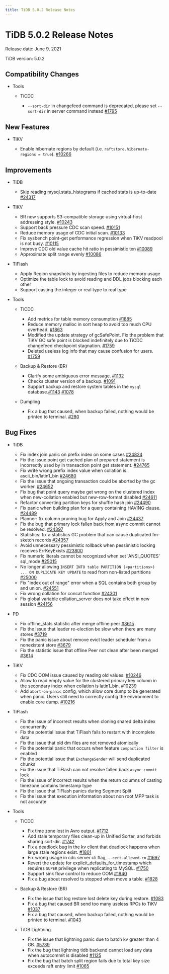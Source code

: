```yaml
---
title: TiDB 5.0.2 Release Notes
---
```


# TiDB 5.0.2 Release Notes

Release date: June 9, 2021

TiDB version: 5.0.2

## Compatibility Changes

+ Tools

    + TiCDC

        - `--sort-dir` in changefeed command is deprecated, please set `--sort-dir` in server command instead [#1795](https://github.com/pingcap/ticdc/pull/1795)

## New Features

+ TiKV

    - Enable hibernate regions by default (i.e. `raftstore.hibernate-regions = true`). [#10266](https://github.com/tikv/tikv/pull/10266)

## Improvements

+ TiDB

    - Skip reading mysql.stats_histograms if cached stats is up-to-date [#24317](https://github.com/pingcap/tidb/pull/24317)

+ TiKV

    - BR now supports S3-compatible storage using virtual-host addressing style. [#10243](https://github.com/tikv/tikv/pull/10243)
    - Support back pressure CDC scan speed. [#10151](https://github.com/tikv/tikv/pull/10151)
    - Reduce memory usage of CDC initial scan. [#10133](https://github.com/tikv/tikv/pull/10133)
    - Fix sysbench point-get performance regression when TiKV readpool is not busy. [#10115](https://github.com/tikv/tikv/pull/10115)
    - Improve CDC old value cache hit ratio in pessimistic txn [#10089](https://github.com/tikv/tikv/pull/10089)
    - Approximate split range evenly [#10086](https://github.com/tikv/tikv/pull/10086)

+ TiFlash

    - Apply Region snapshots by ingesting files to reduce memory usage
    - Optimize the table lock to avoid reading and DDL jobs blocking each other
    - Support casting the integer or real type to real type

+ Tools

    + TiCDC

        - Add metrics for table memory consumption [#1885](https://github.com/pingcap/ticdc/pull/1885)
        - Reduce memory malloc in sort heap to avoid too much CPU overhead. [#1863](https://github.com/pingcap/ticdc/pull/1863)
        - Modified the update strategy of gcSafePoint. Fix the problem that TiKV GC safe point is blocked indefinitely due to TiCDC changefeed checkpoint stagnation. [#1759](https://github.com/pingcap/ticdc/pull/1759)
        - Deleted useless log info that may cause confusion for users. [#1759](https://github.com/pingcap/ticdc/pull/1759)

    + Backup & Restore (BR)

        - Clarify some ambiguous error message. [#1132](https://github.com/pingcap/br/pull/1132)
        - Checks cluster version of a backup. [#1091](https://github.com/pingcap/br/pull/1091)
        - Support backup and restore system tables in the `mysql` database.[#1143](https://github.com/pingcap/br/pull/1143) [#1078](https://github.com/pingcap/br/pull/1078)

    + Dumpling

        - Fix a bug that caused, when backup failed, nothing would be printed to terminal. [#280](https://github.com/pingcap/dumpling/pull/280)

## Bug Fixes

+ TiDB

    - Fix index join panic on prefix index on some cases [#24824](https://github.com/pingcap/tidb/pull/24824)
    - Fix the issue point get cached plan of prepared statement is incorrectly used by in transaction point get statement. [#24765](https://github.com/pingcap/tidb/pull/24765)
    - Fix write wrong prefix index value when collation is ascii_bin/latin1_bin [#24680](https://github.com/pingcap/tidb/pull/24680)
    - Fix the issue that ongoing transaction could be aborted by the gc worker. [#24652](https://github.com/pingcap/tidb/pull/24652)
    - Fix bug that point query maybe get wrong on the clustered index when new-collation enabled but new-row-format disabled [#24611](https://github.com/pingcap/tidb/pull/24611)
    - Refactor converting partition keys for shuffle hash join [#24490](https://github.com/pingcap/tidb/pull/24490)
    - Fix panic when building plan for a query containing HAVING clause. [#24489](https://github.com/pingcap/tidb/pull/24489)
    - Planner: fix column pruning bug for Apply and Join [#24437](https://github.com/pingcap/tidb/pull/24437)
    - Fix the bug that primary lock fallen back from async commit cannot be resolved. [#24397](https://github.com/pingcap/tidb/pull/24397)
    - Statistics: fix a statistics GC problem that can cause duplicated fm-sketch records [#24357](https://github.com/pingcap/tidb/pull/24357)
    - Avoid unnecessary pessimistic rollback when pessimistic locking receives ErrKeyExists [#23800](https://github.com/pingcap/tidb/pull/23800)
    - Fix numeric literals cannot be recognized when set 'ANSI_QUOTES' sql_mode [#25015](https://github.com/pingcap/tidb/pull/25015)
    - No longer allowing `INSERT INTO table PARTITION (<partitions>) ... ON DUPLICATE KEY UPDATE` to read from non-listed partitions [#25000](https://github.com/pingcap/tidb/pull/25000)
    - Fix "index out of range" error when a SQL contains both group by and union. [#24551](https://github.com/pingcap/tidb/pull/24551)
    - Fix wrong collation for concat function [#24301](https://github.com/pingcap/tidb/pull/24301)
    - Fix global variable collation_server does not take effect in new session [#24156](https://github.com/pingcap/tidb/pull/24156)

+ PD

    - Fix offline_stats statistic after merge offline peer [#3615](https://github.com/pingcap/pd/pull/3615)
    - Fix the issue that leader re-election be slow when there are many stores [#3719](https://github.com/tikv/pd/pull/3719)
    - Fix the panic issue about remove evict leader scheduler from a nonexistent store [#3679](https://github.com/tikv/pd/pull/3679)
    - Fix the statistic issue that offline Peer not clean after been merged [#3614](https://github.com/tikv/pd/pull/3614)

+ TiKV

    - Fix CDC OOM issue caused by reading old values. [#10246](https://github.com/tikv/tikv/pull/10246)
    - Allow to read empty value for the clustered primary key column in the secondary index when collation is latin1_bin. [#10239](https://github.com/tikv/tikv/pull/10239)
    - Add `abort-on-panic` config, which allow core dump to be generated when panic. Users still need to correctly config the environment to enable core dump. [#10216](https://github.com/tikv/tikv/pull/10216)

+ TiFlash

    - Fix the issue of incorrect results when cloning shared delta index concurrently
    - Fix the potential issue that TiFlash fails to restart with incomplete data
    - Fix the issue that old dm files are not removed atomically
    - Fix the potential panic that occurs when feature `compaction filter` is enabled
    - Fix the potential issue that `ExchangeSender` will send duplicated chunks
    - Fix the issue that TiFlash can not resolve fallen back `async commit` lock
    - Fix the issue of incorrect results when the return columns of casting timezone contains timestamp type
    - Fix the issue that TiFlash panics during Segment Split
    - Fix the issue that execution information about non root MPP task is not accurate

+ Tools

    + TiCDC

        - Fix time zone lost in Avro output. [#1712](https://github.com/pingcap/ticdc/pull/1712)
        - Add stale temporary files clean-up in Unified Sorter, and forbids sharing sort-dir. [#1742](https://github.com/pingcap/ticdc/pull/1742)
        - Fix a deadlock bug in the kv client that deadlock happens when large stale regions exist. [#1801](https://github.com/pingcap/ticdc/pull/1801)
        - Fix wrong usage in cdc server cli flag, `--cert-allowed-cn` [#1697](https://github.com/pingcap/ticdc/pull/1697)
        - Revert the update for explicit_defaults_for_timestamp which requires `SUPER` privilege when replicating to MySQL. [#1750](https://github.com/pingcap/ticdc/pull/1750)
        - Support sink flow control to reduce OOM [#1840](https://github.com/pingcap/ticdc/pull/1840)
        - Fix a bug about resolved ts stopped when move a table. [#1828](https://github.com/pingcap/ticdc/pull/1828)

    + Backup & Restore (BR)

        - Fix the issue that log restore lost delete key during restore. [#1083](https://github.com/pingcap/br/pull/1083)
        - Fix a bug that caused BR send too many useless RPCs to TiKV [#1037](https://github.com/pingcap/br/pull/1037)
        - Fix a bug that caused, when backup failed, nothing would be printed to terminal. [#1043](https://github.com/pingcap/br/pull/1043)

    + TiDB Lightning

        - Fix the issue that lightning panic due to batch kv greater than 4 GB. [#5739](https://github.com/pingcap/br/pull/5739)
        - Fix the bug that lightning tidb backend cannot load any data when autocommit is disabled [#1125](https://github.com/pingcap/br/pull/1125)
        - Fix the bug that batch split region fails due to total key size exceeds raft entry limit [#1065](https://github.com/pingcap/br/pull/1065)


